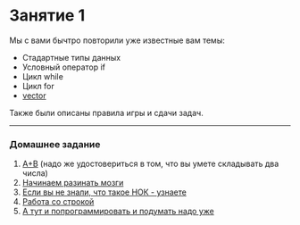 # Занятие 1
Мы с вами бычтро повторили уже известные вам темы: 
* Стадартные типы данных
* Условный оператор if
* Цикл while
* Цикл for
* [vector](https://en.cppreference.com/w/cpp/container/vector)

Также были описаны правила игры и сдачи задач.

---
### Домашнее задание
1. [A+B](https://acmp.ru/index.asp?main=task&id_task=1) (надо же удостовериться в том, что вы умете складывать два числа)
2. [Начинаем разинать мозги](https://acmp.ru/index.asp?main=task&id_task=3)
3. [Если вы не знали, что такое НОК - узнаете](https://acmp.ru/index.asp?main=task&id_task=14)
4. [Работа со строкой](https://acmp.ru/index.asp?main=task&id_task=678)
5. [А тут и попрограммировать и подумать надо уже](https://acmp.ru/index.asp?main=task&id_task=27)
